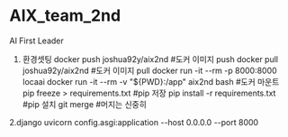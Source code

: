 # AIX_team_2nd

AI First Leader

1. 환경셋팅
   docker push joshua92y/aix2nd #도커 이미지 push
   docker pull joshua92y/aix2nd #도커 이미지 pull
   docker run -it --rm -p 8000:8000 locaai
   docker run -it --rm -v "${PWD}:/app" aix2nd bash #도커 마운트
   pip freeze > requirements.txt #pip 저장
   pip install -r requirements.txt #pip 설치
   git merge #머지는 신중히

2.django
uvicorn config.asgi:application --host 0.0.0.0 --port 8000
